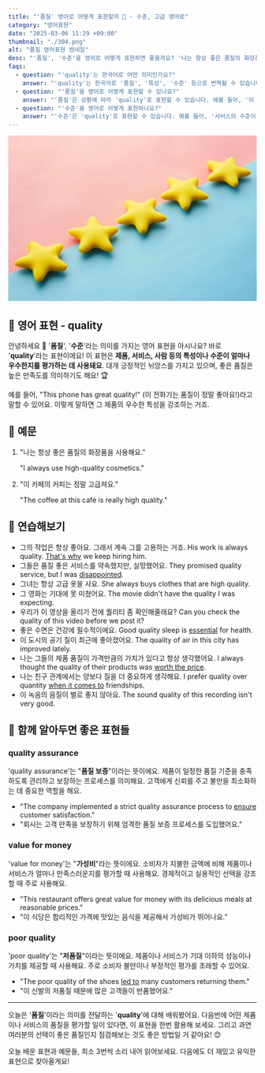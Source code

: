 ```yaml
---
title: "'품질' 영어로 어떻게 표현할까 🌟 - 수준, 고급 영어로"
category: "영어표현"
date: "2025-03-06 11:29 +09:00"
thumbnail: "./304.png"
alt: "품질 영어표현 썸네일"
desc: "'품질', '수준'을 영어로 어떻게 표현하면 좋을까요? '나는 항상 좋은 품질의 화장품을 사용해요.', '이 카페의 커피는 수준이 정말 높아요.' 등을 영어로 표현하는 법을 배워봅시다. 다양한 예문을 통해서 연습하고 본인의 표현으로 만들어 보세요."
faqs:
  - question: "'quality'는 한국어로 어떤 의미인가요?"
    answer: "'quality'는 한국어로 '품질', '특성', '수준' 등으로 번역될 수 있습니다. 제품이나 서비스의 우수성을 평가할 때 주로 사용됩니다."
  - question: "'품질'을 영어로 어떻게 표현할 수 있나요?"
    answer: "'품질'은 상황에 따라 'quality'로 표현할 수 있습니다. 예를 들어, '이 제품의 품질이 좋아요'는 'The quality of this product is good'로 말할 수 있습니다."
  - question: "'수준'을 영어로 어떻게 표현하나요?"
    answer: "'수준'은 'quality'로 표현할 수 있습니다. 예를 들어, '서비스의 수준이 매우 높아요'는 'The quality of the service is very high'로 표현할 수 있습니다."
---
```


![별 5개](./304-1.jpg)

## 🌟 영어 표현 - quality

안녕하세요 👋 '**품질**', '**수준**'라는 의미를 가지는 영어 표현을 아시나요? 바로 '**quality**'라는 표현이에요! 이 표현은 **제품, 서비스, 사람 등의 특성이나 수준이 얼마나 우수한지를 평가하는 데 사용돼요**. 대개 긍정적인 뉘앙스를 가지고 있으며, 좋은 품질은 높은 만족도를 의미하기도 해요! 🏆

예를 들어, "This phone has great quality!" (이 전화기는 품질이 정말 좋아요!)라고 말할 수 있어요. 이렇게 말하면 그 제품의 우수한 특성을 강조하는 거죠.

## 📖 예문

1. "나는 항상 좋은 품질의 화장품을 사용해요."

   "I always use high-quality cosmetics."

2. "이 카페의 커피는 정말 고급져요."

   "The coffee at this café is really high quality."

## 💬 연습해보기

<ul data-interactive-list>
  <li data-interactive-item>
    <span data-toggler>그의 작업은 항상 좋아요. 그래서 계속 그를 고용하는 거죠.</span>
    <span data-answer>His work is always quality. <a href="/blog/in-english/116.that-is-why/">That's why</a> we keep hiring him.</span>
  </li>
  <li data-interactive-item>
    <span data-toggler>그들은 품질 좋은 서비스를 약속했지만, 실망했어요.</span>
    <span data-answer>They promised quality service, but I was <a href="/blog/in-english/302.disappoint/">disappointed</a>.</span>
  </li>
  <li data-interactive-item>
    <span data-toggler>그녀는 항상 고급 옷을 사요.</span>
    <span data-answer>She always buys clothes that are high quality.</span>
  </li>
  <li data-interactive-item>
    <span data-toggler>그 영화는 기대에 못 미쳤어요.</span>
    <span data-answer>The movie didn't have the quality I was expecting.</span>
  </li>
  <li data-interactive-item>
    <span data-toggler>우리가 이 영상을 올리기 전에 퀄리티 좀 확인해줄래요?</span>
    <span data-answer>Can you check the quality of this video before we post it?</span>
  </li>
  <li data-interactive-item>
    <span data-toggler>좋은 수면은 건강에 필수적이에요.</span>
    <span data-answer>Good quality sleep is <a href="/blog/in-english/446.essential/">essential</a> for health.</span>
  </li>
  <li data-interactive-item>
    <span data-toggler>이 도시의 공기 질이 최근에 좋아졌어요.</span>
    <span data-answer>The quality of air in this city has improved lately.</span>
  </li>
  <li data-interactive-item>
    <span data-toggler>나는 그들의 제품 품질이 가격만큼의 가치가 있다고 항상 생각했어요.</span>
    <span data-answer>I always thought the quality of their products was <a href="/blog/in-english/126.worth-ing/">worth the price</a>.</span>
  </li>
  <li data-interactive-item>
    <span data-toggler>나는 친구 관계에서는 양보다 질을 더 중요하게 생각해요.</span>
    <span data-answer>I prefer quality over quantity <a href="/blog/in-english/269.when-it-comes-to/">when it comes to</a> friendships.</span>
  </li>
  <li data-interactive-item>
    <span data-toggler>이 녹음의 음질이 별로 좋지 않아요.</span>
    <span data-answer>The sound quality of this recording isn't very good.</span>
  </li>
</ul>

## 🤝 함께 알아두면 좋은 표현들

### quality assurance

'quality assurance'는 "**품질 보증**"이라는 뜻이에요. 제품이 일정한 품질 기준을 충족하도록 관리하고 보장하는 프로세스를 의미해요. 고객에게 신뢰를 주고 불만을 최소화하는 데 중요한 역할을 해요.

- "The company implemented a strict quality assurance process to [ensure](/blog/in-english/356.ensure/) customer satisfaction."
- "회사는 고객 만족을 보장하기 위해 엄격한 품질 보증 프로세스를 도입했어요."

### value for money

'value for money'는 "**가성비**"라는 뜻이에요. 소비자가 지불한 금액에 비해 제품이나 서비스가 얼마나 만족스러운지를 평가할 때 사용해요. 경제적이고 실용적인 선택을 강조할 때 주로 사용해요.

- "This restaurant offers great value for money with its delicious meals at reasonable prices."
- "이 식당은 합리적인 가격에 맛있는 음식을 제공해서 가성비가 뛰어나요."

### poor quality

'poor quality'는 "**저품질**"이라는 뜻이에요. 제품이나 서비스가 기대 이하의 성능이나 가치를 제공할 때 사용해요. 주로 소비자 불만이나 부정적인 평가를 초래할 수 있어요.

- "The poor quality of the shoes [led to](/blog/vocab-1/004.lead-to/) many customers returning them."
- "이 신발의 저품질 때문에 많은 고객들이 반품했어요."

---

오늘은 '**품질**'이라는 의미를 전달하는 '**quality**'에 대해 배워봤어요. 다음번에 어떤 제품이나 서비스의 품질을 평가할 일이 있다면, 이 표현을 한번 활용해 보세요. 그리고 과연 여러분의 선택이 좋은 품질인지 점검해보는 것도 좋은 방법일 거 같아요! 😊

오늘 배운 표현과 예문들, 최소 3번씩 소리 내어 읽어보세요. 다음에도 더 재밌고 유익한 표현으로 찾아올게요!
